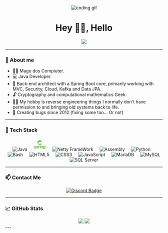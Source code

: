 <p align="center">
  <img src="https://github.com/user-attachments/assets/13d6123a-061f-43c8-b6b8-2cc15e8d995a" width="800" height="500" alt="coding gif" />
</p>

<h1 align="center">Hey 🍹🗿, Hello</h1>

<p align="center">
  <img src="https://readme-typing-svg.herokuapp.com/?lines=Java+Developer;Reverse+engineering+junkie;&center=true&width=440&height=45&color=36BCF7&vCenter=true&size=22" />
</p>

---

### 🧠 About me

<!--- 🧙‍♂️ I currently work as a software engineer at a small software company.-->
- 🧙‍♂️ Mago dos Compiuter.
- 💻 Java Developer.
- 🍃 Back-end architect with a Spring Boot core, primarily working with MVC, Security, Cloud, Kafka and Data JPA.
- 🔓 Cryptography and computational mathematics Geek.
- 🏴‍☠️ My hobby is reverse engineering things I normally don't have permission to and bringing old systems back to life.
- 🐞 Creating bugs since 2012 (fixing some too... Or not)
---

### 🧰 Tech Stack

<div align="center">
  <img src="https://cdn.jsdelivr.net/gh/devicons/devicon/icons/java/java-original.svg" height="40" alt="Java" />
  <img width="12"/>
  <img src="https://raw.githubusercontent.com/devicons/devicon/54cfe13ac10eaa1ef817a343ab0a9437eb3c2e08/icons/spring/spring-original-wordmark.svg" height="40" alt="Spring Boot FrameWork" />
  <img width="12"/>
  <img src="https://avatars.githubusercontent.com/u/473791" height="40" alt="Netty FrameWork" />
  <img width="12"/>
  <img src="https://media.discordapp.net/attachments/1122605734115410144/1416988642802405477/1658763190886-removebg-preview.png?ex=68f50342&is=68f3b1c2&hm=d6fb0bd50a84bad935ad03b24abb34bb26966aa3c029197f9e746f0acd9d8043" height="40" alt="Assembly" />
  <img width="12"/>
  <img src="https://cdn.jsdelivr.net/gh/devicons/devicon/icons/python/python-original.svg" height="40" alt="Python" />
  <img width="12"/>
  <img src="https://cdn.jsdelivr.net/gh/devicons/devicon/icons/bash/bash-original.svg" height="40" alt="Bash" />
  <img width="12"/>
  <img src="https://cdn.jsdelivr.net/gh/devicons/devicon/icons/html5/html5-original.svg" height="40" alt="HTML5" />
  <img width="12"/>
  <img src="https://cdn.jsdelivr.net/gh/devicons/devicon/icons/css3/css3-original.svg" height="40" alt="CSS3" />
  <img width="12"/>
  <img src="https://cdn.jsdelivr.net/gh/devicons/devicon/icons/javascript/javascript-original.svg" height="40" alt="JavaScript" />
  <img width="12"/>
  <img src="https://mariadb.com/wp-content/uploads/2019/11/mariadb-logo-vert_blue-transparent.png" height="40" alt="MariaDB" />
  <img width="12"/>
  <img src="https://cdn.jsdelivr.net/gh/devicons/devicon/icons/mysql/mysql-original.svg" height="40" alt="MySQL" />
  <img width="12"/>
  <img src="https://cdn.jsdelivr.net/gh/devicons/devicon/icons/microsoftsqlserver/microsoftsqlserver-plain.svg" height="40" alt="SQL Server" />
  <img width="12"/>
</div>

---

### 📫 Contact Me

<p align="center">
  <a href="https://discord.com/users/193513615242821632" target="_blank">
    <img src="https://img.shields.io/badge/Discord-Piscina-5865F2?style=for-the-badge&logo=discord&logoColor=white" alt="Discord Badge" />
  </a>
</p>

---

### 📈 GitHub Stats
<div align="center">
  <img src="https://github-readme-stats.vercel.app/api?username=P15c1n4&show_icons=true&theme=tokyonight&hide_border=true" width="48%" />
  <img src="https://github-readme-streak-stats.herokuapp.com/?user=P15c1n4&theme=tokyonight&hide_border=true" width="48%" />
</div>
---
